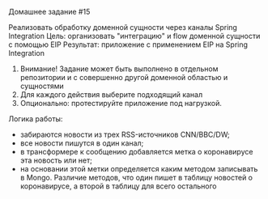Домашнее задание #15


Реализовать обработку доменной сущности через каналы Spring Integration
Цель: организовать "интеграцию" и flow доменной сущности с помощью EIP Результат: приложение c применением EIP на Spring Integration
1. Внимание! Задание может быть выполнено в отдельном репозитории и с совершенно другой доменной областью и сущностями
2. Для каждого действия выберите подходящий канал
3. Опционально: протестируйте приложение под нагрузкой.

Логика работы:
- забираются новости из трех RSS-источников CNN/BBC/DW;
- все новости пишутся в один канал;
- в трансформере к сообщению добавляется метка о коронавирусе эта новость или нет;
- на основании этой метки определяется каким методом записывать в Mongo. Различие методов, что один пишет в таблицу новостей о коронавирусе, а второй в таблицу для всего остального
